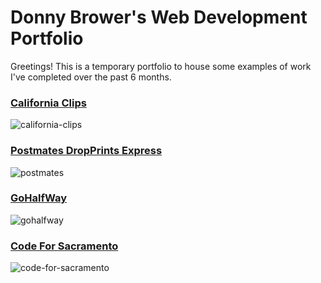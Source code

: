 # Donny Brower's Web Development Portfolio

Greetings! This is a temporary portfolio to house some examples of work I've completed over the past 6 months.

### [California Clips](https://www.californiaclips.com/)
![california-clips]

### [Postmates DropPrints Express](https://postmates.dropprints.com)
![postmates]

### [GoHalfWay](https://middle-seat.herokuapp.com/)
![gohalfway]

### [Code For Sacramento](https://codeforsacramento.org/)
![code-for-sacramento]

[california-clips]: https://raw.githubusercontent.com/DonaldBrower/portfolio/master/californiaclips.png "California Clips Screen Shot"
[code-for-sacramento]: https://raw.githubusercontent.com/DonaldBrower/portfolio/master/codeforsac.png "Code for Sacramento Screen Shot"
[gohalfway]: https://raw.githubusercontent.com/DonaldBrower/portfolio/master/gohalfway.png "Go Half Way Screen Shot"
[postmates]: https://raw.githubusercontent.com/DonaldBrower/portfolio/master/postmates.png "Postmates Screen Shot"
